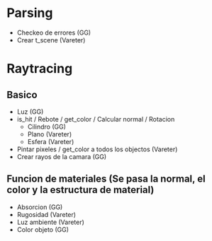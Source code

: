

# Parsing
- Checkeo de errores (GG)
- Crear t_scene (Vareter)

# Raytracing
## Basico
- Luz (GG)
- is_hit / Rebote / get_color / Calcular normal / Rotacion
  * Cilindro (GG)
  * Plano (Vareter)
  * Esfera (Vareter)
- Pintar pixeles / get_color a todos los objectos (Vareter)
- Crear rayos de la camara (GG)


## Funcion de materiales (Se pasa la normal, el color y la estructura de material)
- Absorcion (GG)
- Rugosidad (Vareter)
- Luz ambiente (Vareter)
- Color objeto (GG)
